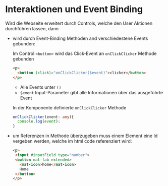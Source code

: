# Interaktionen und Event Binding

Wird die Webseite erweitert durch Controls, welche den User Aktionen durchführen lassen, dann
- wird durch Event-Binding Methoden and verschiedestene Events gebunden:
  
  Im Control `<button>` wird das Click-Event an `onClickClicker` Methode gebunden
  ```html
  <p>
    <button (click)="onClickClicker($event)">clicker</button>
  </p>
  ```
  - Alle Events unter `()`
  - `$event` Input-Parameter gibt alle Informationen über das ausgeführte Event

  In der Komponente definierte `onClickClicker` Methode
  ```ts
  onClickClicker(event: any){
    console.log(event);
  }
  ```

- um Referenzen in Methode überzugeben muss einem Element eine Id vergeben werden, welche im html code referenziert wird:
   ```html
  <p>
    <input #inputField type="number">
    <button mat-fab extended>
      <mat-icon>home</mat-icon>
      Home
    </button>
  </p>
  ```

 

